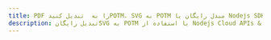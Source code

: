---title: PDF را به  تبدیل کنیدPOTM، SVG به POTM مبدل رایگان یا Nodejs SDKdescription: تبدیل رایگانSVG به POTM با استفاده از Nodejs Cloud APIs & SDK همچنین اسناد PDF را در Cloud ایجاد، ویرایش و رندر کنید.---
